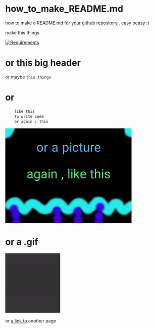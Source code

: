 # how_to_make_README.md
how to make a README.md for your github repository . easy peasy :)


make this things


[![Requirements](https://img.shields.io/badge/You%20require-this%20%2F%20or%20this%20%2F%20or%20like%20this-blue)]()


# or this big header

or maybe ```this things``` 
# or
```
    like this
    to write code 
    or again ; this
```        
![picture](https://github.com/khodekhadem/how_to_make_README.md/blob/main/or%20like%20this1.jpg)
# or a .gif

![picture](https://github.com/khodekhadem/how_to_make_README.md/blob/main/or%20like%20this%20gif.gif)

or [a link to](https://github.com/khodekhadem/movie-finder) another page
